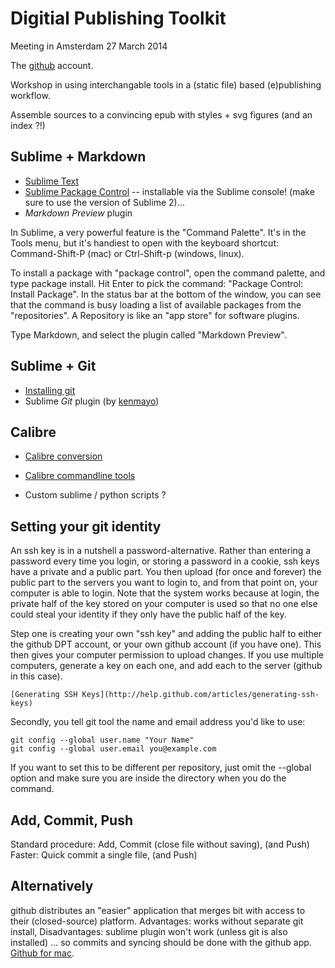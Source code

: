 Digitial Publishing Toolkit
===========================

Meeting in Amsterdam 27 March 2014

The [github](https://github.com/DigitalPublishingToolkit) account.

Workshop in using interchangable tools in a (static file) based (e)publishing workflow.

Assemble sources to a convincing epub with styles + svg figures (and an index ?!)


Sublime + Markdown
----------------------------

* [Sublime Text](http://www.sublimetext.com/)
* [Sublime Package Control](http://sublime.wbond.net) -- installable via the Sublime console! (make sure to use the version of Sublime 2)...
* *Markdown Preview* plugin

In Sublime, a very powerful feature is the "Command Palette". It's in the Tools menu, but it's handiest to open with the keyboard shortcut: Command-Shift-P (mac) or Ctrl-Shift-p (windows, linux).

To install a package with "package control", open the command palette, and type package install. Hit Enter to pick the command: "Package Control: Install Package". In the status bar at the bottom of the window, you can see that the command is busy loading a list of available packages from the "repositories". A Repository is like an "app store" for software plugins.

Type Markdown, and select the plugin called "Markdown Preview".


Sublime + Git
---------------

* [Installing git](http://git-scm.com/download/)
* Sublime *Git* plugin (by [kenmayo](http://github.com/kemayo/sublime-text-git/wiki))


Calibre
-----------

* [Calibre conversion](http://manual.calibre-ebook.com/conversion.html)
* [Calibre commandline tools](http://manual.calibre-ebook.com/cli/cli-index.html)

* Custom sublime / python scripts ?


Setting your git identity
------------
An ssh key is in a nutshell a password-alternative. Rather than entering a password every time you login, or storing a password in a cookie, ssh keys have a private and a public part. You then upload (for once and forever) the public part to the servers you want to login to, and from that point on, your computer is able to login. Note that the system works because at login, the private half of the key stored on your computer is used so that no one else could steal your identity if they only have the public half of the key.

Step one is creating your own "ssh key" and adding the public half to either the github DPT account, or your own github account (if you have one). This then gives your computer permission to upload changes. If you use multiple computers, generate a key on each one, and add each to the server (github in this case).

    [Generating SSH Keys](http://help.github.com/articles/generating-ssh-keys)

Secondly, you tell git tool the name and email address you'd like to use:

    git config --global user.name "Your Name"
    git config --global user.email you@example.com

If you want to set this to be different per repository, just omit the --global option and make sure you are inside the directory when you do the command.


Add, Commit, Push
------------------

Standard procedure: Add, Commit (close file without saving), (and Push)
Faster: Quick commit a single file, (and Push)


Alternatively
--------------
github distributes an "easier" application that merges bit with access to their (closed-source) platform. Advantages: works without separate git install, Disadvantages: sublime plugin won't work (unless git is also installed) ... so commits and syncing should be done with the github app. [Github for mac](http://mac.github.com/).

